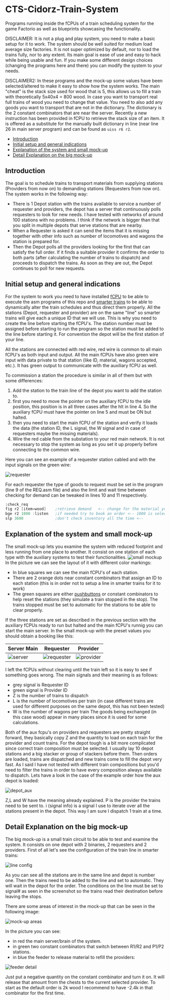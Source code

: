 # CTS-Cidorz-Train-System
Programs running inside the fCPUs of a train scheduling system for the game Factorio as well as blueprints showcasing the functionality.

DISCLAIMER: It is not a plug and play system, you need to make a basic setup for it to work. The system should be well suited for medium load average size factories. It is not super optimized by default, nor to load the trains fully, nor to any extent. Its main goal is ease of use and easy to hack while being usable and fun. If you make some different design choices (changing the programs here and there) you can modify the system to your needs.

DISCLAIMER2: In these programs and the mock-up some values have been selected/altered to make it easy to show how the system works. The main "cheat" is the stack size used for wood that is 5, this allows us to fill a train with theoretically 5x40x4 = 800 wood. In case you want to transport real full trains of wood you need to change that value. You need to also add any goods you want to transport that are not in the dictionary. The dictionary is the 2 constant combinators that are near the server. Recently a new instruction has been provided in fCPU to retrieve the stack size of an item. It is offered as a substitute for the manually built dictionary in line (near line 26 in main server program) and can be found as `uiss r6 r2`.

- [Introduction](#introduction)
- [Initial setup and general indications](#initial-setup-and-general-indications)
- [Explanation of the system and small mock-up](#explanation-of-the-system-and-small-mock-up)
- [Detail Explanation on the big mock-up](#detail-explanation-on-the-big-mock-up)


## Introduction
The goal is to schedule trains to transport materials from supplying stations (Providers from now on) to demanding stations (Requesters from now on). The system works in the following way:
* There is 1 Depot station with the trains available to service a number of requester and providers, the depot has a server that continuously polls requesters to look for new needs. I have tested with networks of around 100 stations with no problems. I think if the network is bigger than that you split in multiple depots that serve stations that are nearby.
* When a Requester is asked it can send the items that it is missing together with other info such as number of locomotives and wagons the station is prepared for.
* Then the Depot polls all the providers looking for the first that can satisfy the full order. If it finds a suitable provider it confirms the order to both parts (after calculating the number of trains to dispatch) and proceeds to dispatch the trains. As soon as they are out, the Depot continues to poll for new requests.

## Initial setup and general indications
For the system to work you need to have installed [fCPU](https://mods.factorio.com/mod/fcpu) to be able to execute the asm programs of this repo and [smarter trains](https://mods.factorio.com/mod/SmartTrains) to be able to dynamically alter the train schedules and thus direct them properly.
All the stations (Depot, requester and provider) are on the same "line" so smarter trains will give each a unique ID that we will use. This is why you need to create the line before starting the fCPU's. The station number must be assigned before starting to run the program so the station must be added to the line before starting it. For convention the depot will be the first station of your line.

All the stations are connected with red wire, red wire is common to all main fCPU's as both input and output. All the main fCPUs have also green wire input with data private to that station (like ID, material, wagons accepted, etc.). It has green output to communicate with the auxiliary fCPU as well.

To commission a station the procedure is similar in all of them but with some differences:

1. Add the station to the train line of the depot you want to add the station to.
2. first you need to move the pointer on the auxiliary fCPU to the idle position, this position is in all three cases after the hlt in line 4. So the auxiliary fCPU must have the pointer on line 5 and must be ON but halted.
3. then you need to start the main fCPU of the station and verify it loads the data (the station ID, the L signal, the W signal and in case of requesters maybe the missing materials).
4. Wire the red cable from the substation to your red main network. It is not necessary to stop the system as long as you set it up properly before connecting to the common wire.

Here you can see an example of a requester station cabled and with the input signals on the green wire:

![requester](/images/requester.jpg)

For each requester the type of goods to request must be set in the program (line 9 of the REQ.asm file) and also the limit and wait time between checking for demand can be tweaked in lines 10 and 11 respectively. 

```asm
:check_req
fig r2 [item=wood]    ;retrieve demand   <-- change for the material you have the requester set up for
bge r2 1000 :listen   ;if needed try to book an order <-- 1000 is selected for the mock-up it is a small quantity
slp 3600              ;don't check inventory all the time <--
```


## Explanation of the system and small mock-up
The small mock-up lets you examine the system with reduced footprint and less running from one place to another. It consist on one station of each type with the auxiliary systems to test their functionalities.
![small mockup](/images/small_mockup.jpg)
In the picture we can see the layout of it with different color markings:
* In blue squares we can see the main fCPU's of each station.
* There are 2 orange dots near constant combinators that assign an ID to each station (this is in order not to setup a line in smarter trains for it to work)
* The green squares are either [pushbuttons](https://mods.factorio.com/mod/pushbutton) or constant combinators to help reset the stations (they simulate a train stopped in the stop). The trains stopped must be set to automatic for the stations to be able to clear properly.

If the three stations are set as described in the previous section with the auxiliary fCPUs ready to run but halted and the main fCPU's runnig you can start the main server. In the small mock-up with the preset values you should obtain a booking like this:

| Server Main | Requester | Provider |
|---|---|---|
| ![server](/images/main_depot_loaded.jpg) | ![requester](/images/req_loaded.jpg) | ![provider](/images/prov_loaded.jpg)|

I left the fCPUs without clearing until the train left so it is easy to see if something goes wrong. The main signals and their meaning is as follows:

* grey signal is Requester ID
* green signal is Provider ID
* Z is the number of trains to dispatch
* L is the number of locomotives per train (in case different trains are used for different purposes on the same depot, this has not been tested)
* W is the number of wagons per train
The goods being exchanged (in this case wood) appear in many places since it is used for some calculations.

Both of the aux fcpu's on providers and requesters are pretty straight forward, they basically copy Z and the quantity to load on each train for the provider and count trains. For the depot tough is a bit more complicated since correct train composition must be selected. I usually lay 10 depot stations and a big stacker or group of stackers before them. Then orders are loaded, trains are dispatched and new trains come to fill the depot very fast. As I said I have not tested with different train compositions but you'd need to filter the trains in order to have every composition always available to dispatch.
Lets have a look in the case of the example order how the aux depot is loaded:

   ![depot_aux](/images/depot_aux_loaded.jpg)

Z,L and W have the meaning already explained. P is the provider the trains need to be sent to. i (signal info) is a signal I use to iterate over all the stations present in the depot. This way I am sure I dispatch 1 train at a time.

## Detail Explanation on the big mock-up
The big mock-up is a small train circuit to be able to test and examine the system. It consists on one depot with 2 binaries, 2 requesters and 2 providers. 
First of all let's see the configuration of the train line in smarter trains:

![line config](/images/stconfig.jpg)

As you can see all the stations are in the same line and depot is number one. Then the trains need to be added to the line and set to automatic. They will wait in the depot for the order. The conditions on the line must be set to signal# as seen in the screenshot so the trains read their destination before leaving the stops. 

There are some areas of interest in the mock-up that can be seen in the following image:

![mock-up areas](/images/mockup_areas.jpg)

In the picture you can see:

* in red the main server/brain of the system.
* in green two constant combinators that switch between R1/R2 and P1/P2 stations.
* in blue the feeder to release material to refill the providers:

![feeder detail](/images/feeder_detail.jpg)

Just put a negative quantity on the constant combinator and turn it on. It will release that amount from the chests to the current selected provider. To start as the default order is 2k wood I recommend to have -2.4k in that combinator for the first time.

